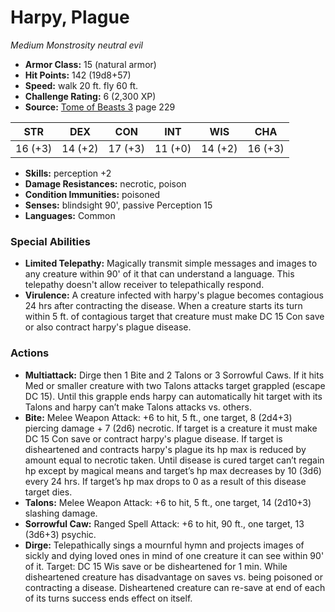 # Harpy, Plague

*Medium* *Monstrosity* *neutral evil*

- **Armor Class:** 15 (natural armor)
- **Hit Points:** 142 (19d8+57)
- **Speed:** walk 20 ft. fly 60 ft.
- **Challenge Rating:** 6 (2,300 XP)
- **Source:** [Tome of Beasts 3](https://koboldpress.com/kpstore/product/tome-of-beasts-3-for-5th-edition/) page 229

| STR | DEX | CON | INT | WIS | CHA |
| --- | --- | --- | --- | --- | --- |
| 16 (+3) | 14 (+2) | 17 (+3) | 11 (+0) | 14 (+2) | 16 (+3) |

- **Skills:** perception +2
- **Damage Resistances:** necrotic, poison 
- **Condition Immunities:** poisoned
- **Senses:** blindsight 90', passive Perception 15
- **Languages:** Common

### Special Abilities

- **Limited Telepathy:** Magically transmit simple messages and images to any creature within 90' of it that can understand a language. This telepathy doesn't allow receiver to telepathically respond.
- **Virulence:** A creature infected with harpy's plague becomes contagious 24 hrs after contracting the disease. When a creature starts its turn within 5 ft. of contagious target that creature must make DC 15 Con save or also contract harpy's plague disease.

### Actions

- **Multiattack:** Dirge then 1 Bite and 2 Talons or 3 Sorrowful Caws. If it hits Med or smaller creature with two Talons attacks target grappled (escape DC 15). Until this grapple ends harpy can automatically hit target with its Talons and harpy can’t make Talons attacks vs. others.
- **Bite:** Melee Weapon Attack: +6 to hit, 5 ft., one target, 8 (2d4+3) piercing damage + 7 (2d6) necrotic. If target is a creature it must make DC 15 Con save or contract harpy's plague disease. If target is disheartened and contracts harpy's plague its hp max is reduced by amount equal to necrotic taken. Until disease is cured target can’t regain hp except by magical means and target’s hp max decreases by 10 (3d6) every 24 hrs. If target’s hp max drops to 0 as a result of this disease target dies.
- **Talons:** Melee Weapon Attack: +6 to hit, 5 ft., one target, 14 (2d10+3) slashing damage.
- **Sorrowful Caw:** Ranged Spell Attack: +6 to hit, 90 ft., one target, 13 (3d6+3) psychic.
- **Dirge:** Telepathically sings a mournful hymn and projects images of sickly and dying loved ones in mind of one creature it can see within 90' of it. Target: DC 15 Wis save or be disheartened for 1 min. While disheartened creature has disadvantage on saves vs. being poisoned or contracting a disease. Disheartened creature can re-save at end of each of its turns success ends effect on itself.


